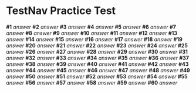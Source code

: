 # TestNav Practice Test

__#1__ _answer_ 
__#2__ _answer_ 
__#3__ _answer_ 
__#4__ _answer_ 
__#5__ _answer_ 
__#6__ _answer_ 
__#7__ _answer_ 
__#8__ _answer_ 
__#9__ _answer_ 
__#10__ _answer_ 
__#11__ _answer_ 
__#12__ _answer_ 
__#13__ _answer_ 
__#14__ _answer_ 
__#15__ _answer_ 
__#16__ _answer_ 
__#17__ _answer_ 
__#18__ _answer_ 
__#19__ _answer_ 
__#20__ _answer_ 
__#21__ _answer_ 
__#22__ _answer_ 
__#23__ _answer_ 
__#24__ _answer_ 
__#25__ _answer_ 
__#26__ _answer_ 
__#27__ _answer_ 
__#28__ _answer_ 
__#29__ _answer_ 
__#30__ _answer_ 
__#31__ _answer_ 
__#32__ _answer_ 
__#33__ _answer_ 
__#34__ _answer_ 
__#35__ _answer_ 
__#36__ _answer_ 
__#37__ _answer_ 
__#38__ _answer_ 
__#39__ _answer_ 
__#40__ _answer_ 
__#41__ _answer_ 
__#42__ _answer_ 
__#43__ _answer_ 
__#44__ _answer_ 
__#45__ _answer_ 
__#46__ _answer_ 
__#47__ _answer_ 
__#48__ _answer_ 
__#49__ _answer_ 
__#50__ _answer_ 
__#51__ _answer_ 
__#52__ _answer_ 
__#53__ _answer_ 
__#54__ _answer_ 
__#55__ _answer_ 
__#56__ _answer_ 
__#57__ _answer_ 
__#58__ _answer_ 
__#59__ _answer_ 
__#60__ _answer_ 